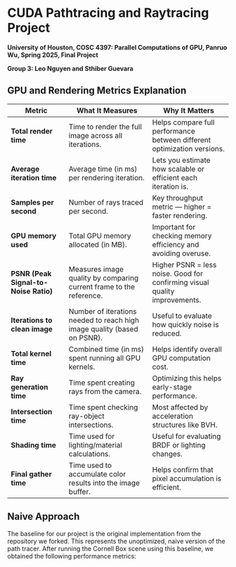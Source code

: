 CUDA Pathtracing and Raytracing Project
================

**University of Houston, COSC 4397: Parallel Computations of GPU, Panruo Wu, Spring 2025, Final Project**  

**Group 3: Leo Nguyen and Sthiber Guevara**

## GPU and Rendering Metrics Explanation
| **Metric** | **What It Measures** | **Why It Matters** |
|------------|-----------------------|---------------------|
| **Total render time** | Time to render the full image across all iterations. | Helps compare full performance between different optimization versions. |
| **Average iteration time** | Average time (in ms) per rendering iteration. | Lets you estimate how scalable or efficient each iteration is. |
| **Samples per second** | Number of rays traced per second. | Key throughput metric — higher = faster rendering. |
| **GPU memory used** | Total GPU memory allocated (in MB). | Important for checking memory efficiency and avoiding overuse. |
| **PSNR (Peak Signal-to-Noise Ratio)** | Measures image quality by comparing current frame to the reference. | Higher PSNR = less noise. Good for confirming visual quality improvements. |
| **Iterations to clean image** | Number of iterations needed to reach high image quality (based on PSNR). | Useful to evaluate how quickly noise is reduced. |
| **Total kernel time** | Combined time (in ms) spent running all GPU kernels. | Helps identify overall GPU computation cost. |
| **Ray generation time** | Time spent creating rays from the camera. | Optimizing this helps early-stage performance. |
| **Intersection time** | Time spent checking ray-object intersections. | Most affected by acceleration structures like BVH. |
| **Shading time** | Time used for lighting/material calculations. | Useful for evaluating BRDF or lighting changes. |
| **Final gather time** | Time used to accumulate color results into the image buffer. | Helps confirm that pixel accumulation is efficient. |


## Naive Approach
The baseline for our project is the original implementation from the repository we forked. This represents the unoptimized, naive version of the path tracer. After running the Cornell Box scene using this baseline, we obtained the following performance metrics:







